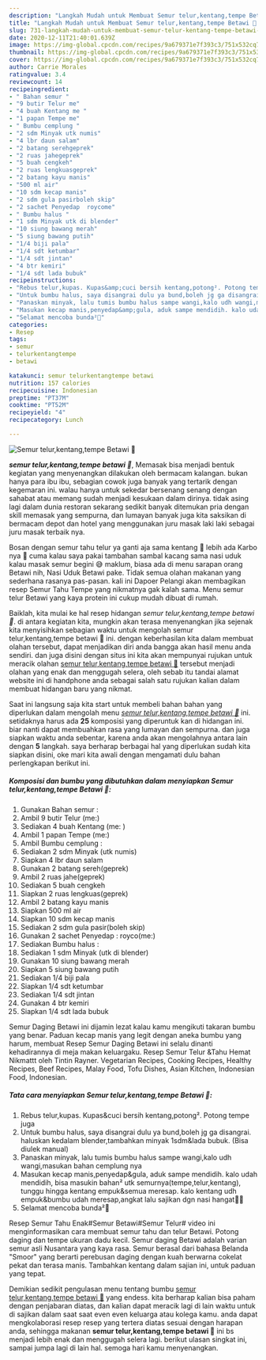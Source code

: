 ```yaml
---
description: "Langkah Mudah untuk Membuat Semur telur,kentang,tempe Betawi 🥰 Lezat"
title: "Langkah Mudah untuk Membuat Semur telur,kentang,tempe Betawi 🥰 Lezat"
slug: 731-langkah-mudah-untuk-membuat-semur-telur-kentang-tempe-betawi-lezat
date: 2020-12-11T21:40:01.639Z
image: https://img-global.cpcdn.com/recipes/9a679371e7f393c3/751x532cq70/semur-telurkentangtempe-betawi-🥰-foto-resep-utama.jpg
thumbnail: https://img-global.cpcdn.com/recipes/9a679371e7f393c3/751x532cq70/semur-telurkentangtempe-betawi-🥰-foto-resep-utama.jpg
cover: https://img-global.cpcdn.com/recipes/9a679371e7f393c3/751x532cq70/semur-telurkentangtempe-betawi-🥰-foto-resep-utama.jpg
author: Carrie Morales
ratingvalue: 3.4
reviewcount: 14
recipeingredient:
- " Bahan semur "
- "9 butir Telur me"
- "4 buah Kentang me "
- "1 papan Tempe me"
- " Bumbu cemplung "
- "2 sdm Minyak utk numis"
- "4 lbr daun salam"
- "2 batang serehgeprek"
- "2 ruas jahegeprek"
- "5 buah cengkeh"
- "2 ruas lengkuasgeprek"
- "2 batang kayu manis"
- "500 ml air"
- "10 sdm kecap manis"
- "2 sdm gula pasirboleh skip"
- "2 sachet Penyedap  roycome"
- " Bumbu halus "
- "1 sdm Minyak utk di blender"
- "10 siung bawang merah"
- "5 siung bawang putih"
- "1/4 biji pala"
- "1/4 sdt ketumbar"
- "1/4 sdt jintan"
- "4 btr kemiri"
- "1/4 sdt lada bubuk"
recipeinstructions:
- "Rebus telur,kupas. Kupas&amp;cuci bersih kentang,potong². Potong tempe juga"
- "Untuk bumbu halus, saya disangrai dulu ya bund,boleh jg ga disangrai. haluskan kedalam blender,tambahkan minyak 1sdm&amp;lada bubuk. (Bisa diulek manual)"
- "Panaskan minyak, lalu tumis bumbu halus sampe wangi,kalo udh wangi,masukan bahan cemplung nya"
- "Masukan kecap manis,penyedap&amp;gula, aduk sampe mendidih. kalo udah mendidih, bisa masukin bahan² utk semurnya(tempe,telur,kentang), tunggu hingga kentang empuk&amp;semua meresap. kalo kentang udh empuk&amp;bumbu udah meresap,angkat lalu sajikan dgn nasi hangat🥰✨"
- "Selamat mencoba bunda²🥰"
categories:
- Resep
tags:
- semur
- telurkentangtempe
- betawi

katakunci: semur telurkentangtempe betawi 
nutrition: 157 calories
recipecuisine: Indonesian
preptime: "PT37M"
cooktime: "PT52M"
recipeyield: "4"
recipecategory: Lunch

---
```



![Semur telur,kentang,tempe Betawi 🥰](https://img-global.cpcdn.com/recipes/9a679371e7f393c3/751x532cq70/semur-telurkentangtempe-betawi-🥰-foto-resep-utama.jpg)

<b><i>semur telur,kentang,tempe betawi 🥰</i></b>, Memasak bisa menjadi bentuk kegiatan yang menyenangkan dilakukan oleh bermacam kalangan. bukan hanya para ibu ibu, sebagian cowok juga banyak yang tertarik dengan kegemaran ini. walau hanya untuk sekedar bersenang senang dengan sahabat atau memang sudah menjadi kesukaan dalam dirinya. tidak asing lagi dalam dunia restoran sekarang sedikit banyak ditemukan pria dengan skill memasak yang sempurna, dan lumayan banyak juga kita saksikan di bermacam depot dan hotel yang menggunakan juru masak laki laki sebagai juru masak terbaik nya.

Bosan dengan semur tahu telur ya ganti aja sama kentang 🤭 lebih ada Karbo nya 🤩 cuma kalau saya pakai tambahan sambal kacang sama nasi uduk kalau masak semur begini 😅 maklum, biasa ada di menu sarapan orang Betawi nih, Nasi Uduk Betawi pake. Tidak semua olahan makanan yang sederhana rasanya pas-pasan. kali ini Dapoer Pelangi akan membagikan resep Semur Tahu Tempe yang nikmatnya gak kalah sama. Menu semur telur Betawi yang kaya protein ini cukup mudah dibuat di rumah.

Baiklah, kita mulai ke hal resep hidangan <i>semur telur,kentang,tempe betawi 🥰</i>. di antara kegiatan kita, mungkin akan terasa menyenangkan jika sejenak kita menyisihkan sebagian waktu untuk mengolah semur telur,kentang,tempe betawi 🥰 ini. dengan keberhasilan kita dalam membuat olahan tersebut, dapat menjadikan diri anda bangga akan hasil menu anda sendiri. dan juga disini dengan situs ini kita akan mempunyai rujukan untuk meracik olahan <u>semur telur,kentang,tempe betawi 🥰</u> tersebut menjadi olahan yang enak dan menggugah selera, oleh sebab itu tandai alamat website ini di handphone anda sebagai salah satu rujukan kalian dalam membuat hidangan baru yang nikmat.


Saat ini langsung saja kita start untuk membeli bahan bahan yang diperlukan dalam mengolah menu <u><i>semur telur,kentang,tempe betawi 🥰</i></u> ini. setidaknya harus ada <b>25</b> komposisi yang diperuntuk kan di hidangan ini. biar nanti dapat membuahkan rasa yang lumayan dan sempurna. dan juga siapkan waktu anda sebentar, karena anda akan mengolahnya antara lain dengan <b>5</b> langkah. saya berharap berbagai hal yang diperlukan sudah kita siapkan disini, oke mari kita awali dengan mengamati dulu bahan perlengkapan berikut ini.

<!--inarticleads1-->

##### Komposisi dan bumbu yang dibutuhkan dalam menyiapkan Semur telur,kentang,tempe Betawi 🥰:

1. Gunakan  Bahan semur :
1. Ambil 9 butir Telur (me:)
1. Sediakan 4 buah Kentang (me: )
1. Ambil 1 papan Tempe (me:)
1. Ambil  Bumbu cemplung :
1. Sediakan 2 sdm Minyak (utk numis)
1. Siapkan 4 lbr daun salam
1. Gunakan 2 batang sereh(geprek)
1. Ambil 2 ruas jahe(geprek)
1. Sediakan 5 buah cengkeh
1. Siapkan 2 ruas lengkuas(geprek)
1. Ambil 2 batang kayu manis
1. Siapkan 500 ml air
1. Siapkan 10 sdm kecap manis
1. Sediakan 2 sdm gula pasir(boleh skip)
1. Gunakan 2 sachet Penyedap : royco(me:)
1. Sediakan  Bumbu halus :
1. Sediakan 1 sdm Minyak (utk di blender)
1. Gunakan 10 siung bawang merah
1. Siapkan 5 siung bawang putih
1. Sediakan 1/4 biji pala
1. Siapkan 1/4 sdt ketumbar
1. Sediakan 1/4 sdt jintan
1. Gunakan 4 btr kemiri
1. Siapkan 1/4 sdt lada bubuk


Semur Daging Betawi ini dijamin lezat kalau kamu mengikuti takaran bumbu yang benar. Paduan kecap manis yang legit dengan aneka bumbu yang harum, membuat Resep Semur Daging Betawi ini selalu dinanti kehadirannya di meja makan keluargaku. Resep Semur Telur &amp;Tahu Hemat Nikmattt oleh Tintin Rayner. Vegetarian Recipes, Cooking Recipes, Healthy Recipes, Beef Recipes, Malay Food, Tofu Dishes, Asian Kitchen, Indonesian Food, Indonesian. 

<!--inarticleads2-->

##### Tata cara menyiapkan Semur telur,kentang,tempe Betawi 🥰:

1. Rebus telur,kupas. Kupas&amp;cuci bersih kentang,potong². Potong tempe juga
1. Untuk bumbu halus, saya disangrai dulu ya bund,boleh jg ga disangrai. haluskan kedalam blender,tambahkan minyak 1sdm&amp;lada bubuk. (Bisa diulek manual)
1. Panaskan minyak, lalu tumis bumbu halus sampe wangi,kalo udh wangi,masukan bahan cemplung nya
1. Masukan kecap manis,penyedap&amp;gula, aduk sampe mendidih. kalo udah mendidih, bisa masukin bahan² utk semurnya(tempe,telur,kentang), tunggu hingga kentang empuk&amp;semua meresap. kalo kentang udh empuk&amp;bumbu udah meresap,angkat lalu sajikan dgn nasi hangat🥰✨
1. Selamat mencoba bunda²🥰


Resep Semur Tahu Enak#Semur Betawi#Semur Telur# video ini menginformasikan cara membuat semur tahu dan telur Betawi. Potong daging dan tempe ukuran dadu kecil. Semur daging Betawi adalah varian semur asli Nusantara yang kaya rasa. Semur berasal dari bahasa Belanda &#34;Smoor&#34; yang berarti perebusan daging dengan kuah berwarna cokelat pekat dan terasa manis. Tambahkan kentang dalam sajian ini, untuk paduan yang tepat. 

Demikian sedikit pengulasan menu tentang bumbu <u>semur telur,kentang,tempe betawi 🥰</u> yang endess. kita berharap kalian bisa paham dengan penjabaran diatas, dan kalian dapat meracik lagi di lain waktu untuk di sajikan dalam saat saat even even keluarga atau kolega kamu. anda dapat mengkolaborasi resep resep yang tertera diatas sesuai dengan harapan anda, sehingga makanan <b>semur telur,kentang,tempe betawi 🥰</b> ini bs menjadi lebih enak dan menggugah selera lagi. berikut ulasan singkat ini, sampai jumpa lagi di lain hal. semoga hari kamu menyenangkan.
